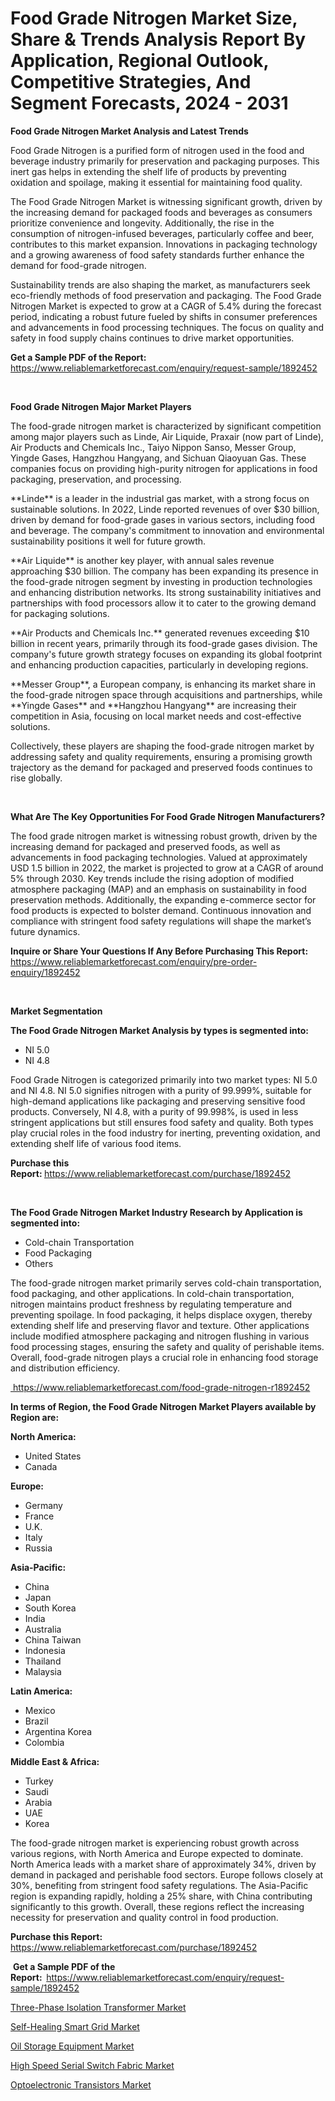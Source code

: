 <p><h1>Food Grade Nitrogen Market Size, Share & Trends Analysis Report By Application, Regional Outlook, Competitive Strategies, And Segment Forecasts, 2024 - 2031</h1></p><p><strong>Food Grade Nitrogen Market Analysis and Latest Trends</strong></p>
<p><p>Food Grade Nitrogen is a purified form of nitrogen used in the food and beverage industry primarily for preservation and packaging purposes. This inert gas helps in extending the shelf life of products by preventing oxidation and spoilage, making it essential for maintaining food quality. </p><p>The Food Grade Nitrogen Market is witnessing significant growth, driven by the increasing demand for packaged foods and beverages as consumers prioritize convenience and longevity. Additionally, the rise in the consumption of nitrogen-infused beverages, particularly coffee and beer, contributes to this market expansion. Innovations in packaging technology and a growing awareness of food safety standards further enhance the demand for food-grade nitrogen. </p><p>Sustainability trends are also shaping the market, as manufacturers seek eco-friendly methods of food preservation and packaging. The Food Grade Nitrogen Market is expected to grow at a CAGR of 5.4% during the forecast period, indicating a robust future fueled by shifts in consumer preferences and advancements in food processing techniques. The focus on quality and safety in food supply chains continues to drive market opportunities.</p></p>
<p><strong>Get a Sample PDF of the Report:&nbsp;</strong> <a href="https://www.reliablemarketforecast.com/enquiry/request-sample/1892452?utm_campaign=1569&utm_medium=2&utm_source=Github&utm_content=ia&utm_term=24102024&utm_id=food-grade-nitrogen">https://www.reliablemarketforecast.com/enquiry/request-sample/1892452</a></p>
<p>&nbsp;</p>
<p><strong>Food Grade Nitrogen Major Market Players</strong></p>
<p><p>The food-grade nitrogen market is characterized by significant competition among major players such as Linde, Air Liquide, Praxair (now part of Linde), Air Products and Chemicals Inc., Taiyo Nippon Sanso, Messer Group, Yingde Gases, Hangzhou Hangyang, and Sichuan Qiaoyuan Gas. These companies focus on providing high-purity nitrogen for applications in food packaging, preservation, and processing.</p><p>**Linde** is a leader in the industrial gas market, with a strong focus on sustainable solutions. In 2022, Linde reported revenues of over $30 billion, driven by demand for food-grade gases in various sectors, including food and beverage. The company's commitment to innovation and environmental sustainability positions it well for future growth.</p><p>**Air Liquide** is another key player, with annual sales revenue approaching $30 billion. The company has been expanding its presence in the food-grade nitrogen segment by investing in production technologies and enhancing distribution networks. Its strong sustainability initiatives and partnerships with food processors allow it to cater to the growing demand for packaging solutions.</p><p>**Air Products and Chemicals Inc.** generated revenues exceeding $10 billion in recent years, primarily through its food-grade gases division. The company's future growth strategy focuses on expanding its global footprint and enhancing production capacities, particularly in developing regions.</p><p>**Messer Group**, a European company, is enhancing its market share in the food-grade nitrogen space through acquisitions and partnerships, while **Yingde Gases** and **Hangzhou Hangyang** are increasing their competition in Asia, focusing on local market needs and cost-effective solutions.</p><p>Collectively, these players are shaping the food-grade nitrogen market by addressing safety and quality requirements, ensuring a promising growth trajectory as the demand for packaged and preserved foods continues to rise globally.</p></p>
<p>&nbsp;</p>
<p><strong>What Are The Key Opportunities For Food Grade Nitrogen Manufacturers?</strong></p>
<p><p>The food grade nitrogen market is witnessing robust growth, driven by the increasing demand for packaged and preserved foods, as well as advancements in food packaging technologies. Valued at approximately USD 1.5 billion in 2022, the market is projected to grow at a CAGR of around 5% through 2030. Key trends include the rising adoption of modified atmosphere packaging (MAP) and an emphasis on sustainability in food preservation methods. Additionally, the expanding e-commerce sector for food products is expected to bolster demand. Continuous innovation and compliance with stringent food safety regulations will shape the market’s future dynamics.</p></p>
<p><strong>Inquire or Share Your Questions If Any Before Purchasing This Report:</strong> <a href="https://www.reliablemarketforecast.com/enquiry/pre-order-enquiry/1892452?utm_campaign=1569&utm_medium=2&utm_source=Github&utm_content=ia&utm_term=24102024&utm_id=food-grade-nitrogen">https://www.reliablemarketforecast.com/enquiry/pre-order-enquiry/1892452</a></p>
<p>&nbsp;</p>
<p><strong>Market Segmentation</strong></p>
<p><strong>The Food Grade Nitrogen Market Analysis by types is segmented into:</strong></p>
<p><ul><li>NI 5.0</li><li>NI 4.8</li></ul></p>
<p><p>Food Grade Nitrogen is categorized primarily into two market types: NI 5.0 and NI 4.8. NI 5.0 signifies nitrogen with a purity of 99.999%, suitable for high-demand applications like packaging and preserving sensitive food products. Conversely, NI 4.8, with a purity of 99.998%, is used in less stringent applications but still ensures food safety and quality. Both types play crucial roles in the food industry for inerting, preventing oxidation, and extending shelf life of various food items.</p></p>
<p><strong>Purchase this Report:&nbsp;</strong><a href="https://www.reliablemarketforecast.com/purchase/1892452?utm_campaign=1569&utm_medium=2&utm_source=Github&utm_content=ia&utm_term=24102024&utm_id=food-grade-nitrogen">https://www.reliablemarketforecast.com/purchase/1892452</a></p>
<p>&nbsp;</p>
<p><strong>The Food Grade Nitrogen Market Industry Research by Application is segmented into:</strong></p>
<p><ul><li>Cold-chain Transportation</li><li>Food Packaging</li><li>Others</li></ul></p>
<p><p>The food-grade nitrogen market primarily serves cold-chain transportation, food packaging, and other applications. In cold-chain transportation, nitrogen maintains product freshness by regulating temperature and preventing spoilage. In food packaging, it helps displace oxygen, thereby extending shelf life and preserving flavor and texture. Other applications include modified atmosphere packaging and nitrogen flushing in various food processing stages, ensuring the safety and quality of perishable items. Overall, food-grade nitrogen plays a crucial role in enhancing food storage and distribution efficiency.</p></p>
<p><a href="https://www.reliablemarketforecast.com/food-grade-nitrogen-r1892452?utm_campaign=1569&utm_medium=2&utm_source=Github&utm_content=ia&utm_term=24102024&utm_id=food-grade-nitrogen">&nbsp;https://www.reliablemarketforecast.com/food-grade-nitrogen-r1892452</a></p>
<p><strong>In terms of Region, the Food Grade Nitrogen Market Players available by Region are:</strong></p>
<p>
    <p> <strong> North America: </strong>
        <ul>
            <li>United States</li>
            <li>Canada</li>
        </ul>
        </p> 
    <p> <strong> Europe: </strong>
        <ul>
            <li>Germany</li>
            <li>France</li>
            <li>U.K.</li>
            <li>Italy</li>
            <li>Russia</li>
        </ul>
        </p> 
    <p> <strong> Asia-Pacific: </strong>
        <ul>
            <li>China</li>
            <li>Japan</li>
            <li>South Korea</li>
            <li>India</li>
            <li>Australia</li>
            <li>China Taiwan</li>
            <li>Indonesia</li>
            <li>Thailand</li>
            <li>Malaysia</li>
        </ul>
        </p> 
    <p> <strong> Latin America: </strong>
        <ul>
            <li>Mexico</li>
            <li>Brazil</li>
            <li>Argentina Korea</li>
            <li>Colombia</li>
        </ul>
        </p> 
    <p> <strong> Middle East & Africa: </strong>
        <ul>
            <li>Turkey</li>
            <li>Saudi</li>
            <li>Arabia</li>
            <li>UAE</li>
            <li>Korea</li>
        </ul>
    </p>
    </p>
<p><p>The food-grade nitrogen market is experiencing robust growth across various regions, with North America and Europe expected to dominate. North America leads with a market share of approximately 34%, driven by demand in packaged and perishable food sectors. Europe follows closely at 30%, benefiting from stringent food safety regulations. The Asia-Pacific region is expanding rapidly, holding a 25% share, with China contributing significantly to this growth. Overall, these regions reflect the increasing necessity for preservation and quality control in food production.</p></p>
<p><strong>Purchase this Report: </strong><a href="https://www.reliablemarketforecast.com/purchase/1892452?utm_campaign=1569&utm_medium=2&utm_source=Github&utm_content=ia&utm_term=24102024&utm_id=food-grade-nitrogen">https://www.reliablemarketforecast.com/purchase/1892452</a></p>
<p>&nbsp;<strong>Get a Sample PDF of the Report:&nbsp;&nbsp;</strong><a href="https://www.reliablemarketforecast.com/enquiry/request-sample/1892452?utm_campaign=1569&utm_medium=2&utm_source=Github&utm_content=ia&utm_term=24102024&utm_id=food-grade-nitrogen">https://www.reliablemarketforecast.com/enquiry/request-sample/1892452</a></p>
<p><strong></strong></p>
<p><p><a href="https://www.linkedin.com/pulse/three-phase-isolation-transformer-market-innovations-trends-3wwgf?utm_campaign=1569&utm_medium=2&utm_source=Github&utm_content=ia&utm_term=24102024&utm_id=food-grade-nitrogen">Three-Phase Isolation Transformer Market</a></p><p><a href="https://www.linkedin.com/pulse/decoding-self-healing-smart-grid-market-signals-growth-algorithms-l6uwf?utm_campaign=1569&utm_medium=2&utm_source=Github&utm_content=ia&utm_term=24102024&utm_id=food-grade-nitrogen">Self-Healing Smart Grid Market</a></p><p><a href="https://www.linkedin.com/pulse/oil-storage-equipment-market-drivers-challenges-forecast-7gl2f?utm_campaign=1569&utm_medium=2&utm_source=Github&utm_content=ia&utm_term=24102024&utm_id=food-grade-nitrogen">Oil Storage Equipment Market</a></p><p><a href="https://www.linkedin.com/pulse/insights-high-speed-serial-switch-fabric-industry-market-financial-8bguc?utm_campaign=1569&utm_medium=2&utm_source=Github&utm_content=ia&utm_term=24102024&utm_id=food-grade-nitrogen">High Speed Serial Switch Fabric Market</a></p><p><a href="https://www.linkedin.com/pulse/pulse-optoelectronic-transistors-rhythms-change-market-resonance-iqfsc?utm_campaign=1569&utm_medium=2&utm_source=Github&utm_content=ia&utm_term=24102024&utm_id=food-grade-nitrogen">Optoelectronic Transistors Market</a></p></p>